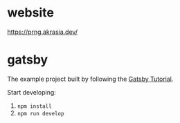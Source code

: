 # website

https://prng.akrasia.dev/

# gatsby

The example project built by following the [Gatsby Tutorial](https://gatsbyjs.com/docs/tutorial/).

Start developing:

1. `npm install`
1. `npm run develop`